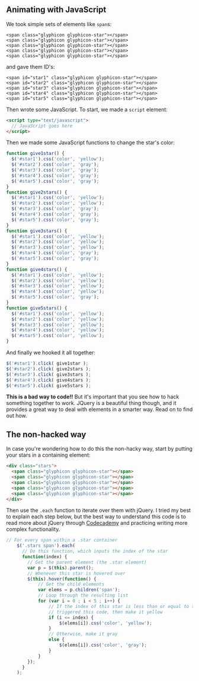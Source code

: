 ## Animating with JavaScript

We took simple sets of elements like `span`s:
```
<span class="glyphicon glyphicon-star"></span>
<span class="glyphicon glyphicon-star"></span>
<span class="glyphicon glyphicon-star"></span>
<span class="glyphicon glyphicon-star"></span>
<span class="glyphicon glyphicon-star"></span>
```

and gave them ID's:
```
<span id="star1" class="glyphicon glyphicon-star"></span>
<span id="star2" class="glyphicon glyphicon-star"></span>
<span id="star3" class="glyphicon glyphicon-star"></span>
<span id="star4" class="glyphicon glyphicon-star"></span>
<span id="star5" class="glyphicon glyphicon-star"></span>
```

Then wrote some JavaScript. To start, we made a `script` element:
```html
<script type="text/javascript">
  // JavaScript goes here
</script>
```

Then we made some JavaScript functions to change the star's color:
```javascript
function give1star() {
  $('#star1').css('color', 'yellow');
  $('#star2').css('color', 'gray');
  $('#star3').css('color', 'gray');
  $('#star4').css('color', 'gray');
  $('#star5').css('color', 'gray');
}
function give2stars() {
  $('#star1').css('color', 'yellow');
  $('#star2').css('color', 'yellow');
  $('#star3').css('color', 'gray');
  $('#star4').css('color', 'gray');
  $('#star5').css('color', 'gray');
}
function give3stars() {
  $('#star1').css('color', 'yellow');
  $('#star2').css('color', 'yellow');
  $('#star3').css('color', 'yellow');
  $('#star4').css('color', 'gray');
  $('#star5').css('color', 'gray');
}
function give4stars() {
  $('#star1').css('color', 'yellow');
  $('#star2').css('color', 'yellow');
  $('#star3').css('color', 'yellow');
  $('#star4').css('color', 'yellow');
  $('#star5').css('color', 'gray');
}
function give5stars() {
  $('#star1').css('color', 'yellow');
  $('#star2').css('color', 'yellow');
  $('#star3').css('color', 'yellow');
  $('#star4').css('color', 'yellow');
  $('#star5').css('color', 'yellow');
}
```

And finally we hooked it all together:
```javascript
$('#star1').click( give1star );
$('#star2').click( give2stars );
$('#star3').click( give3stars );
$('#star4').click( give4stars );
$('#star5').click( give5stars );
```

**This is a bad way to code!!** But it's important that you see how to hack something together to work. JQuery is a beautiful thing though, and it provides a great way to deal with elements in a smarter way. Read on to find out how.

## The non-hacked way

In case you're wondering how to do this the non-hacky way, start by putting your stars in a containing element:
```html
<div class="stars">
  <span class="glyphicon glyphicon-star"></span>
  <span class="glyphicon glyphicon-star"></span>
  <span class="glyphicon glyphicon-star"></span>
  <span class="glyphicon glyphicon-star"></span>
  <span class="glyphicon glyphicon-star"></span>
</div>
```

Then use the `.each` function to iterate over them with jQuery. I tried my best to explain each step below, but the best way to understand this code is to read more about jQuery through [Codecademy](http://codecademy.com) and practicing writing more complex functionality.
```javascript
// For every span within a .star container
    $('.stars span').each(
      // Do this function, which inputs the index of the star
      function(index) {
        // Get the parent element (the .star element)
        var p = $(this).parent();
        // Whenever this star is hovered over
        $(this).hover(function() {
            // Get the child elements
            var elems = p.children('span');
            // Loop through the resulting list
            for (var i = 0 ; i < 5 ; i++) {
                // If the index of this star is less than or equal to the index of the star that
                // triggered this code, then make it yellow
                if (i <= index) {
                    $(elems[i]).css('color', 'yellow');    
                }
                // Otherwise, make it gray
                else {
                    $(elems[i]).css('color', 'gray'); 
                }
            }
        });
      }
    );
```
